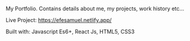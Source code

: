 My Portfolio. Contains details about me, my projects, work history etc...

Live Project: https://efesamuel.netlify.app/


Built with: Javascript Es6+, React Js, HTML5, CSS3
